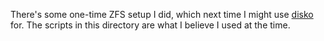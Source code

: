 There's some one-time ZFS setup I did, which next time I might use [disko](https://github.com/nix-community/disko) for. The scripts in this directory are what I believe I used at the time.
